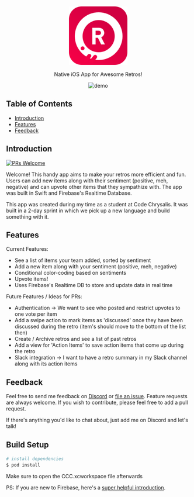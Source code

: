 <p align="center">
  <img alt="appIcon" title="appIcon" src="images/appIcon.png" width="auto" height="160px">
</p>

<p align="center">
  Native iOS App for Awesome Retros!
</p>

<p align="center">
  <img alt="demo" title="demo" src="images/demo.gif" width="auto" height="400px">
</p>

## Table of Contents

- [Introduction](#introduction)
- [Features](#features)
- [Feedback](#feedback)


## Introduction

[![PRs Welcome](https://img.shields.io/badge/PRs-welcome-brightgreen.svg?style=flat-square)](http://makeapullrequest.com)

Welcome! This handy app aims to make your retros more efficient and fun. Users can add new items along with their sentiment (positive, meh, negative) and can upvote other items that they sympathize with. The app was built in Swift and Firebase's Realtime Database.

This app was created during my time as a student at Code Chrysalis. It was built in a 2-day sprint in which we pick up a new language and build something with it.

## Features

Current Features:

* See a list of items your team added, sorted by sentiment
* Add a new item along with your sentiment (positive, meh, negative)
* Conditional color-coding based on sentiments
* Upvote items!
* Uses Firebase's Realtime DB to store and update data in real time

Future Features / Ideas for PRs: 

* Authentication -> We want to see who posted and restrict upvotes to one vote per item
* Add a swipe action to mark items as 'discussed' once they have been discussed during the retro (item's should move to the bottom of the list then)
* Create / Archive retros and see a list of past retros
* Add a view for 'Action Items' to save action items that come up during the retro
* Slack integration -> I want to have a retro summary in my Slack channel along with its action items

## Feedback

Feel free to send me feedback on [Discord](https://discordapp.com/users/Akzent#6791) or [file an issue](https://github.com/makzent/Retro-Time/issues/new). Feature requests are always welcome. If you wish to contribute, please feel free to add a pull request. 

If there's anything you'd like to chat about, just add me on Discord and let's talk! 


## Build Setup

``` bash
# install dependencies
$ pod install
```
Make sure to open the CCC.xcworkspace file afterwards

PS: If you are new to Firebase, here's a [super helpful introduction](https://www.raywenderlich.com/3-firebase-tutorial-getting-started). 


